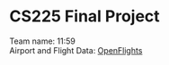 # CS225 Final Project
Team name: 11:59  
Airport and Flight Data: [OpenFlights](https://openflights.org/data.html)